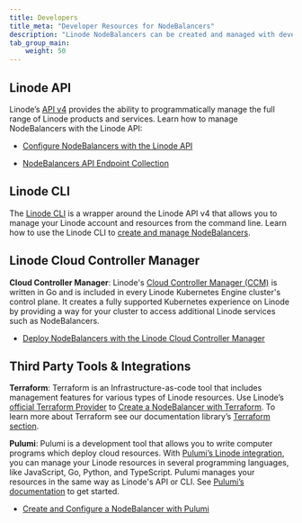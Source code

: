 ```yaml
---
title: Developers
title_meta: "Developer Resources for NodeBalancers"
description: "Linode NodeBalancers can be created and managed with developer tools like the Linode API, CLI, Linode Cloud Controller Manager, and third party tools and integrations."
tab_group_main:
    weight: 50
---
```


## Linode API

Linode’s [API v4](/docs/api) provides the ability to programmatically manage the full range of Linode products and services. Learn how to manage NodeBalancers with the Linode API:

- [Configure NodeBalancers with the Linode API](/docs/products/tools/api/guides/nodebalancers/)

- [NodeBalancers API Endpoint Collection](/docs/api/nodebalancers)

## Linode CLI

The [Linode CLI](https://github.com/linode/linode-cli) is a wrapper around the Linode API v4 that allows you to manage your Linode account and resources from the command line. Learn how to use the Linode CLI to [create and manage NodeBalancers](/docs/products/tools/cli/guides/nodebalancers/).

## Linode Cloud Controller Manager

**Cloud Controller Manager**: Linode's [Cloud Controller Manager (CCM)](https://github.com/linode/linode-cloud-controller-manager/) is written in Go and is included in every Linode Kubernetes Engine cluster's control plane. It creates a fully supported Kubernetes experience on Linode by providing a way for your cluster to access additional Linode services such as NodeBalancers.

- [Deploy NodeBalancers with the Linode Cloud Controller Manager](/docs/products/compute/kubernetes/guides/load-balancing/)

## Third Party Tools & Integrations

**Terraform**: Terraform is an Infrastructure-as-code tool that includes management features for various types of Linode resources. Use Linode’s [official Terraform Provider](https://registry.terraform.io/providers/linode/linode/latest/docs) to [Create a NodeBalancer with Terraform](/docs/guides/create-a-nodebalancer-with-terraform/). To learn more about Terraform see our documentation library’s [Terraform section](/docs/applications/configuration-management/terraform/).

**Pulumi**: Pulumi is a development tool that allows you to write computer programs which deploy cloud resources. With [Pulumi’s Linode integration](https://github.com/pulumi/pulumi-linode), you can manage your Linode resources in several programming languages, like JavaScript, Go, Python, and TypeScript. Pulumi manages your resources in the same way as Linode's API or CLI. See [Pulumi’s documentation](https://www.pulumi.com/docs/intro/cloud-providers/linode/) to get started.

- [Create and Configure a NodeBalancer with Pulumi](/docs/guides/deploy-in-code-with-pulumi/#create-and-configure-a-nodebalancer)
